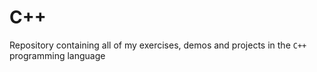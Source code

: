 # C++
Repository containing all of my exercises, demos and projects in the `C++` programming language
